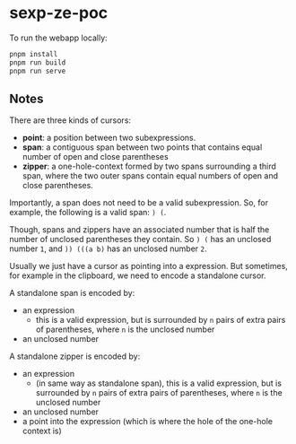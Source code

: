 # sexp-ze-poc

To run the webapp locally:

```sh
pnpm install
pnpm run build
pnpm run serve
```

## Notes

There are three kinds of cursors:
- __point__: a position between two subexpressions.
- __span__: a contiguous span between two points that contains equal number of
  open and close parentheses
- __zipper__: a one-hole-context formed by two spans surrounding a third span,
  where the two outer spans contain equal numbers of open and close parentheses.

Importantly, a span does not need to be a valid subexpression. So, for example,
the following is a valid span: `) (`.

Though, spans and zippers have an associated number that is half the number of
unclosed parentheses they contain. So `) (` has an unclosed number `1`, and `))
(((a b)` has an unclosed number `2`.

Usually we just have a cursor as pointing into a expression. But sometimes, for
example in the clipboard, we need to encode a standalone cursor.

A standalone span is encoded by:
- an expression
  - this is a valid expression, but is surrounded by `n` pairs of extra pairs of
    parentheses, where `n` is the unclosed number
- an unclosed number

A standalone zipper is encoded by:
- an expression
  - (in same way as standalone span), this is a valid expression, but is
    surrounded by `n` pairs of extra pairs of parentheses, where `n` is the
    unclosed number 
- an unclosed number
- a point into the expression (which is where the hole of the one-hole context
  is)

